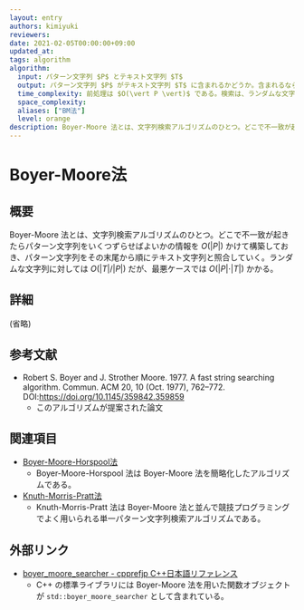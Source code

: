 ```yaml
---
layout: entry
authors: kimiyuki
reviewers:
date: 2021-02-05T00:00:00+09:00
updated_at:
tags: algorithm
algorithm:
  input: パターン文字列 $P$ とテキスト文字列 $T$
  output: パターン文字列 $P$ がテキスト文字列 $T$ に含まれるかどうか。含まれるならその位置も求める。
  time_complexity: 前処理は $O(\vert P \vert)$ である。検索は、ランダムな文字列に対しては $O(\vert T \vert / \vert P \vert)$ だが最悪ケースは $O(\vert P \vert \cdot \vert T \vert)$ である。
  space_complexity:
  aliases: ["BM法"]
  level: orange
description: Boyer-Moore 法とは、文字列検索アルゴリズムのひとつ。どこで不一致が起きたらパターン文字列をいくつずらせばよいかの情報を $O(\vert P \vert)$ かけて構築しておき、パターン文字列をその末尾から順にテキスト文字列と照合していく。ランダムな文字列に対しては $O(\vert T \vert / \vert P \vert)$ だが、最悪ケースでは $O(\vert P \vert \cdot \vert T \vert)$ かかる。
---
```


# Boyer-Moore法

## 概要

Boyer-Moore 法とは、文字列検索アルゴリズムのひとつ。どこで不一致が起きたらパターン文字列をいくつずらせばよいかの情報を $O(\vert P \vert)$ かけて構築しておき、パターン文字列をその末尾から順にテキスト文字列と照合していく。ランダムな文字列に対しては $O(\vert T \vert / \vert P \vert)$ だが、最悪ケースでは $O(\vert P \vert \cdot \vert T \vert)$ かかる。

## 詳細

(省略)

## 参考文献

-   Robert S. Boyer and J. Strother Moore. 1977. A fast string searching algorithm. Commun. ACM 20, 10 (Oct. 1977), 762–772. DOI:<https://doi.org/10.1145/359842.359859>
    -   このアルゴリズムが提案された論文

## 関連項目

-   [Boyer-Moore-Horspool法](/boyer-moore-horspool)
    -   Boyer-Moore-Horspool 法は Boyer-Moore 法を簡略化したアルゴリズムである。
-   [Knuth-Morris-Pratt法](/knuth-morris-pratt)
    -   Knuth-Morris-Pratt 法は Boyer-Moore 法と並んで競技プログラミングでよく用いられる単一パターン文字列検索アルゴリズムである。

## 外部リンク

-   [boyer_moore_searcher - cpprefjp C++日本語リファレンス](https://cpprefjp.github.io/reference/functional/boyer_moore_searcher.html)
    -   C++ の標準ライブラリには Boyer-Moore 法を用いた関数オブジェクトが `std::boyer_moore_searcher` として含まれている。
